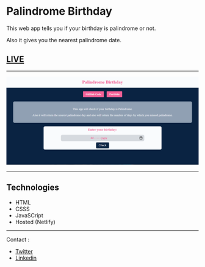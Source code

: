 # Palindrome Birthday

This web app tells you if your birthday is palindrome or not.

Also it gives you the nearest palindrome date.

## [LIVE](https://palindromebirthdaybyvanshsharma.netlify.app/)

---

![Demo](./images/demo.png)

---

## Technologies

- HTML
- CSSS
- JavaSCript
- Hosted (Netlify)

---

Contact :

- [Twitter](https://twitter.com/Vanshsh2701)
- [Linkedin](https://www.linkedin.com/in/vanshsharma27/)
